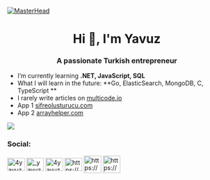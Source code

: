 [![MasterHead](https://multicode.io/wp-content/uploads/2023/11/black-e1700314855239.jpg)](https://multicode.io)

<h1 align="center">Hi 👋, I'm Yavuz</h1>
<h3 align="center">A passionate Turkish entrepreneur </h3>

- I’m currently learning **.NET, JavaScript, SQL**
- What I will learn in the future: **Go, ElasticSearch, MongoDB, C, TypeScript **
- I rarely write articles on [multicode.io](multicode.io)
- App 1 [sifreolusturucu.com](sifreolusturucu.com)
- App 2 [arrayhelper.com](arrayhelper.com)

[![](https://visitcount.itsvg.in/api?id=yavuzyazici&label=Profile%20Views&color=1&icon=5&pretty=true)](https://github.com/yavuzyazici)

<h3 align="left">Social:</h3>
<p align="left">
<a href="https://twitter.com/4yavuzyazici" target="blank"><img align="center" src="https://raw.githubusercontent.com/rahuldkjain/github-profile-readme-generator/master/src/images/icons/Social/twitter.svg" alt="4yavuzyazici" height="30" width="40" /></a>
<a href="https://instagram.com/_yavuzyazici" target="blank"><img align="center" src="https://raw.githubusercontent.com/rahuldkjain/github-profile-readme-generator/master/src/images/icons/Social/instagram.svg" alt="_yavuzyazici" height="30" width="40" /></a>
<a href="https://www.hackerrank.com/4yavuzyazici" target="blank"><img align="center" src="https://raw.githubusercontent.com/rahuldkjain/github-profile-readme-generator/master/src/images/icons/Social/hackerrank.svg" alt="4yavuzyazici" height="30" width="40" /></a>
<a href="https://multicode.io/feed/" target="blank"><img align="center" src="https://raw.githubusercontent.com/rahuldkjain/github-profile-readme-generator/master/src/images/icons/Social/rss.svg" alt="https://multicode.io/feed/" height="30" width="40" /></a>
<a href="https://www.arrayhelper.com/" target="blank"><img align="center" src="https://www.arrayhelper.com/images/icons/icon.png" alt="https://www.arrayhelper.com/" height="40" width="40" /></a>
<a href="https://sifreolusturucu.com/" target="blank"><img align="center" src="https://sifreolusturucu.com/favicon.ico" alt="https://www.sifreolusturu.com/" height="40" width="40" /></a>
</p>
